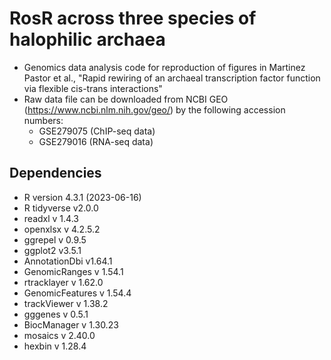 # RosR across three species of halophilic archaea 

* Genomics data analysis code for reproduction of figures in Martinez Pastor et al., "Rapid rewiring of an archaeal transcription factor function via flexible cis-trans interactions"
* Raw data file can be downloaded from NCBI GEO (https://www.ncbi.nlm.nih.gov/geo/) by the following accession numbers:
    * GSE279075 (ChIP-seq data)
    * GSE279016 (RNA-seq data)

## Dependencies

* R version 4.3.1 (2023-06-16)
* R tidyverse v2.0.0
* readxl v 1.4.3
* openxlsx v 4.2.5.2
* ggrepel v 0.9.5
* ggplot2 v3.5.1
* AnnotationDbi v1.64.1
* GenomicRanges v 1.54.1
* rtracklayer v 1.62.0
* GenomicFeatures v 1.54.4
* trackViewer v 1.38.2
* gggenes v 0.5.1
* BiocManager v 1.30.23
* mosaics v 2.40.0
* hexbin v 1.28.4

